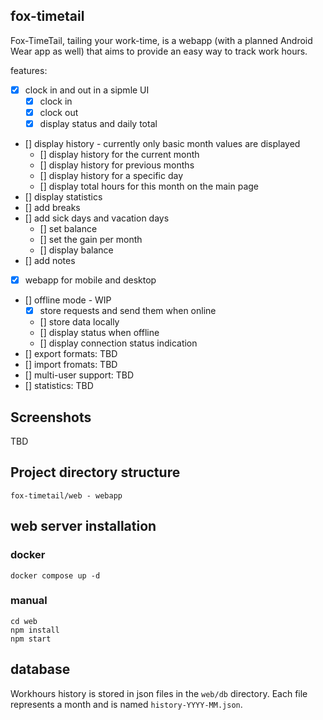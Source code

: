 ## fox-timetail

Fox-TimeTail, tailing your work-time, is a webapp (with a planned Android Wear app as well) that aims to provide an easy way to track work hours.

features:
- [x] clock in and out in a sipmle UI
    - [x] clock in
    - [x] clock out
    - [x] display status and daily total
- [] display history - currently only basic month values are displayed
    - [] display history for the current month
    - [] display history for previous months
    - [] display history for a specific day
    - [] display total hours  for this month on the main page
- [] display statistics
- [] add breaks
- [] add sick days and vacation days
    - [] set balance
    - [] set the gain per month
    - [] display balance
- [] add notes
- [x] webapp for mobile and desktop
- [] offline mode - WIP
    - [x] store requests and send them when online
    - [] store data locally
    - [] display status when offline
    - [] display connection status indication
- [] export formats: TBD
- [] import fromats: TBD
- [] multi-user support: TBD
- [] statistics: TBD

## Screenshots

TBD

## Project directory structure

```
fox-timetail/web - webapp
```

## web server installation
### docker
```
docker compose up -d
```
### manual
```
cd web
npm install
npm start
```

## database
Workhours history is stored in json files in the `web/db` directory.
Each file represents a month and is named `history-YYYY-MM.json`.